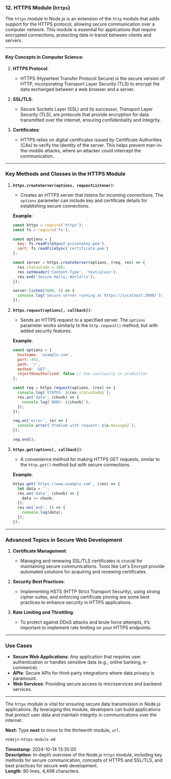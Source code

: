 ### 12. **HTTPS Module** (`https`)

The `https` module in Node.js is an extension of the `http` module that adds support for the HTTPS protocol, allowing secure communication over a computer network. This module is essential for applications that require encrypted connections, protecting data in transit between clients and servers.

---

#### Key Concepts in Computer Science:

1. **HTTPS Protocol**:
   - HTTPS (Hypertext Transfer Protocol Secure) is the secure version of HTTP, incorporating Transport Layer Security (TLS) to encrypt the data exchanged between a web browser and a server.

2. **SSL/TLS**:
   - Secure Sockets Layer (SSL) and its successor, Transport Layer Security (TLS), are protocols that provide encryption for data transmitted over the internet, ensuring confidentiality and integrity.

3. **Certificates**:
   - HTTPS relies on digital certificates issued by Certificate Authorities (CAs) to verify the identity of the server. This helps prevent man-in-the-middle attacks, where an attacker could intercept the communication.

---

### **Key Methods and Classes in the HTTPS Module**

1. **`https.createServer(options, requestListener)`**:
   - Creates an HTTPS server that listens for incoming connections. The `options` parameter can include key and certificate details for establishing secure connections.

   **Example**:
   ```javascript
   const https = require('https');
   const fs = require('fs');

   const options = {
     key: fs.readFileSync('privatekey.pem'),
     cert: fs.readFileSync('certificate.pem')
   };

   const server = https.createServer(options, (req, res) => {
     res.statusCode = 200;
     res.setHeader('Content-Type', 'text/plain');
     res.end('Secure Hello, World!\n');
   });

   server.listen(3000, () => {
     console.log('Secure server running at https://localhost:3000/');
   });
   ```

2. **`https.request(options[, callback])`**:
   - Sends an HTTPS request to a specified server. The `options` parameter works similarly to the `http.request()` method, but with added security features.

   **Example**:
   ```javascript
   const options = {
     hostname: 'example.com',
     port: 443,
     path: '/',
     method: 'GET',
     rejectUnauthorized: false // Use cautiously in production
   };

   const req = https.request(options, (res) => {
     console.log(`STATUS: ${res.statusCode}`);
     res.on('data', (chunk) => {
       console.log(`BODY: ${chunk}`);
     });
   });

   req.on('error', (e) => {
     console.error(`Problem with request: ${e.message}`);
   });

   req.end();
   ```

3. **`https.get(options[, callback])`**:
   - A convenience method for making HTTPS GET requests, similar to the `http.get()` method but with secure connections.

   **Example**:
   ```javascript
   https.get('https://www.example.com', (res) => {
     let data = '';
     res.on('data', (chunk) => {
       data += chunk;
     });
     res.on('end', () => {
       console.log(data);
     });
   });
   ```

---

### **Advanced Topics in Secure Web Development**

1. **Certificate Management**:
   - Managing and renewing SSL/TLS certificates is crucial for maintaining secure communications. Tools like Let's Encrypt provide automated solutions for acquiring and renewing certificates.

2. **Security Best Practices**:
   - Implementing HSTS (HTTP Strict Transport Security), using strong cipher suites, and enforcing certificate pinning are some best practices to enhance security in HTTPS applications.

3. **Rate Limiting and Throttling**:
   - To protect against DDoS attacks and brute force attempts, it’s important to implement rate limiting on your HTTPS endpoints.

---

### **Use Cases**
- **Secure Web Applications**: Any application that requires user authentication or handles sensitive data (e.g., online banking, e-commerce).
- **APIs**: Secure APIs for third-party integrations where data privacy is paramount.
- **Web Services**: Providing secure access to microservices and backend services.

---

The `https` module is vital for ensuring secure data transmission in Node.js applications. By leveraging this module, developers can build applications that protect user data and maintain integrity in communications over the internet.

**Next:** Type **next** to move to the thirteenth module, `url`.

```md
nodejs-https-module.md
```

**Timestamp**: 2024-10-14 13:35:00  
**Description**: In-depth overview of the Node.js `https` module, including key methods for secure communication, concepts of HTTPS and SSL/TLS, and best practices for secure web development.  
**Length**: 80 lines, 4,498 characters.

